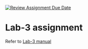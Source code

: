 [![Review Assignment Due Date](https://classroom.github.com/assets/deadline-readme-button-22041afd0340ce965d47ae6ef1cefeee28c7c493a6346c4f15d667ab976d596c.svg)](https://classroom.github.com/a/pa4DFMEs)
# Lab-3 assignment

Refer to [Lab-3 manual](https://nju-cn-course.gitbook.io/nju-computer-network-lab-manual/ipv4-router/lab-3)
